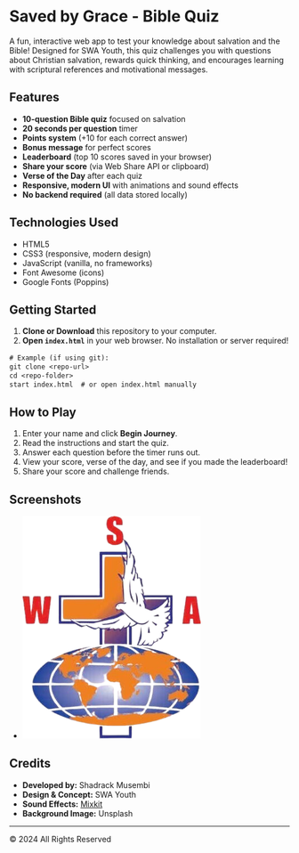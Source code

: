 # Saved by Grace - Bible Quiz

A fun, interactive web app to test your knowledge about salvation and the Bible! Designed for SWA Youth, this quiz challenges you with questions about Christian salvation, rewards quick thinking, and encourages learning with scriptural references and motivational messages.

## Features

- **10-question Bible quiz** focused on salvation
- **20 seconds per question** timer
- **Points system** (+10 for each correct answer)
- **Bonus message** for perfect scores
- **Leaderboard** (top 10 scores saved in your browser)
- **Share your score** (via Web Share API or clipboard)
- **Verse of the Day** after each quiz
- **Responsive, modern UI** with animations and sound effects
- **No backend required** (all data stored locally)

## Technologies Used
- HTML5
- CSS3 (responsive, modern design)
- JavaScript (vanilla, no frameworks)
- Font Awesome (icons)
- Google Fonts (Poppins)

## Getting Started

1. **Clone or Download** this repository to your computer.
2. **Open `index.html`** in your web browser. No installation or server required!

```
# Example (if using git):
git clone <repo-url>
cd <repo-folder>
start index.html  # or open index.html manually
```

## How to Play
1. Enter your name and click **Begin Journey**.
2. Read the instructions and start the quiz.
3. Answer each question before the timer runs out.
4. View your score, verse of the day, and see if you made the leaderboard!
5. Share your score and challenge friends.

## Screenshots
- ![Welcome Screen](logo.png)

## Credits
- **Developed by:** Shadrack Musembi
- **Design & Concept:** SWA Youth
- **Sound Effects:** [Mixkit](https://mixkit.co/)
- **Background Image:** Unsplash

---
© 2024 All Rights Reserved 